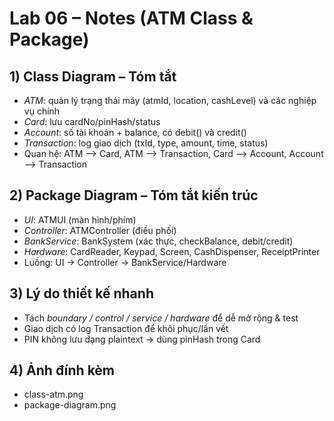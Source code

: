 # Lab 06 – Notes (ATM Class & Package)

## 1) Class Diagram – Tóm tắt
- *ATM*: quản lý trạng thái máy (atmId, location, cashLevel) và các nghiệp vụ chính
- *Card*: lưu cardNo/pinHash/status
- *Account*: số tài khoản + balance, có debit() và credit()
- *Transaction*: log giao dịch (txId, type, amount, time, status)
- Quan hệ: ATM --> Card, ATM --> Transaction, Card --> Account, Account --> Transaction

## 2) Package Diagram – Tóm tắt kiến trúc
- *UI*: ATMUI (màn hình/phím)
- *Controller*: ATMController (điều phối)
- *BankService*: BankSystem (xác thực, checkBalance, debit/credit)
- *Hardware*: CardReader, Keypad, Screen, CashDispenser, ReceiptPrinter
- Luồng: UI → Controller → BankService/Hardware

## 3) Lý do thiết kế nhanh
- Tách *boundary / control / service / hardware* để dễ mở rộng & test
- Giao dịch có log Transaction để khôi phục/lần vết
- PIN không lưu dạng plaintext → dùng pinHash trong Card

## 4) Ảnh đính kèm
- class-atm.png
- package-diagram.png
